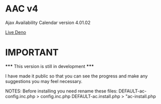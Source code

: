 # AAC v4

Ajax Availability Calendar version 4.01.02

<a href="https://version4.ajaxavailabilitycalendar.com/dev/v4.01.02/">Live Deno</a>

# IMPORTANT

****\*\*\***** This version is still in development ****\*\*\*****

I have made it public so that you can see the progress and make any suggestions you may feel necessary.

NOTES:
Before installing you need rename these files:
DEFAULT-ac-config.inc.php > config.inc.php
DEFAULT-ac.install.php > "ac-install.php